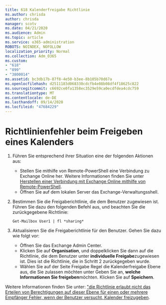 ```yaml
---
title: 618 Kalenderfreigabe Richtlinie
ms.author: chrisda
author: chrisda
manager: scotv
ms.date: 04/21/2020
ms.audience: Admin
ms.topic: article
ms.service: o365-administration
ROBOTS: NOINDEX, NOFOLLOW
localization_priority: Normal
ms.collection: Adm_O365
ms.custom:
- "618"
- "899"
- "3800014"
ms.assetid: bc3db17b-87f8-4e50-b3ee-8b105b70d67a
ms.openlocfilehash: d2511183d068330cdcfb4e08b08df4f18625c822
ms.sourcegitcommit: c6692ce0fa1358ec3529e59ca0ecdfdea4cdc759
ms.translationtype: MT
ms.contentlocale: de-DE
ms.lasthandoff: 09/14/2020
ms.locfileid: "47684229"
---
```

# <a name="policy-error-when-sharing-a-calendar"></a>Richtlinienfehler beim Freigeben eines Kalenders

1. Führen Sie entsprechend ihrer Situation eine der folgenden Aktionen aus:
    - Stellen Sie mithilfe von Remote-PowerShell eine Verbindung zu Exchange Online her. Weitere Informationen finden Sie unter [Herstellen einer Verbindung mit Exchange Online mithilfe von Remote-PowerShell](https://technet.microsoft.com/library/jj984289%28v=exchg.160%29.aspx).
    - Öffnen Sie auf dem lokalen Server das Exchange-Verwaltungsshell.
2. Bestimmen Sie die Freigaberichtlinie, die dem Benutzer zugewiesen ist. Führen Sie dazu den folgenden Befehl aus, und beachten Sie die zurückgegebene Richtlinie:

    `
    Get-Mailbox User1 | fl *sharing*
    `

3. Aktualisieren Sie die Freigaberichtlinie für den Benutzer. Gehen Sie dazu wie folgt vor:
    - Öffnen Sie das Exchange Admin Center.
    - Klicken Sie auf **Organisation**, und doppelklicken Sie dann auf die Richtlinie, die dem Benutzer unter **individuelle Freigabe**zugewiesen ist. Dies ist die Richtlinie, die in Schritt 2 zurückgegeben wurde.
    - Wählen Sie auf der Seite Freigabe Regel die Kalenderfreigabe Ebene aus, die Sie zulassen möchten unter Geben Sie an, **welche Informationen Sie freigeben**möchten. Klicken Sie auf **Speichern**.

Weitere Informationen finden Sie unter: ["die Richtlinie erlaubt nicht das Erteilen von Berechtigungen auf dieser Ebene für einen oder mehrere Empfänger Fehler, wenn der Benutzer versucht, Kalender freizugeben](https://docs.microsoft.com/exchange/troubleshoot/calendar-sharing/policy-permissions-issue).
